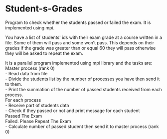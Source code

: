 # Student-s-Grades
Program to check whether the students passed or failed the exam. It is implemented using mpi.

You have a list of students' ids with their exam grade at a course written in a file. Some of them
will pass and some won’t pass. This depends on their grades if the grade was greater than or
equal 60 they will pass otherwise they will be asked to repeat the exam.

It is a parallel program implemented using mpi library and the tasks are:<br />
  Master process (rank 0)<br />
			- Read data from file<br />
			- Divide the students list by the number of processes you have then send it to them.<br />
    - Print the summation of the number of passed students received from each process.<br />
  For each process<br />
    - Receive part of students data<br />
    - Check if they passed or not and print message for each student<br />
      <Student ID> Passed The Exam<br />
      <Student ID> Failed. Please Repeat The Exam<br />
    - Calculate number of passed student then send it to master process (rank 0)

